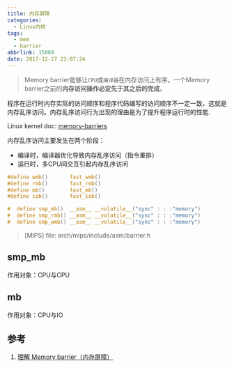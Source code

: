 ```yaml
---
title: 内存屏障
categories:
  - Linux内核
tags:
  - mem
  - barrier
abbrlink: 15089
date: 2017-12-27 23:07:24
---
```


>Memory barrier能够让`CPU`或`编译器`在内存访问上有序。一个Memory barrier之前的**内存访问操作必定先于其之后的完成**。

程序在运行时内存实际的访问顺序和程序代码编写的访问顺序不一定一致，这就是内存乱序访问。内存乱序访问行为出现的理由是为了提升程序运行时的性能.

Linux kernel doc: [memory-barriers](https://www.kernel.org/doc/Documentation/memory-barriers.txt)

内存乱序访问主要发生在两个阶段：

* 编译时，编译器优化导致内存乱序访问（指令重排）
* 运行时，多CPU间交互引起内存乱序访问


``` C
#define wmb()       fast_wmb()
#define rmb()       fast_rmb()
#define mb()        fast_mb()
#define iob()       fast_iob()

#  define smp_mb()  __asm__ __volatile__("sync" : : :"memory")
#  define smp_rmb() __asm__ __volatile__("sync" : : :"memory")
#  define smp_wmb() __asm__ __volatile__("sync" : : :"memory")
```
> [MIPS] file: arch/mips/include/asm/barrier.h

<!--more-->

## smp_mb

作用对象：CPU与CPU

## mb

作用对象：CPU与IO


## 参考

1. [理解 Memory barrier（内存屏障）](http://blog.csdn.net/world_hello_100/article/details/50131497)

